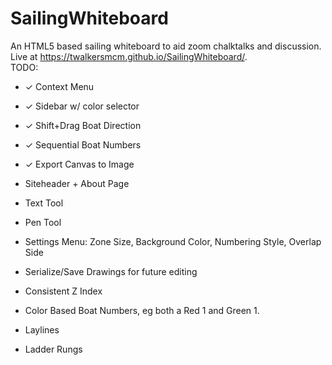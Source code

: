 # SailingWhiteboard
An HTML5 based sailing whiteboard to aid zoom chalktalks and discussion.  
Live at https://twalkersmcm.github.io/SailingWhiteboard/.  
TODO:  
- ✓ Context Menu
- ✓ Sidebar w/ color selector
- ✓ Shift+Drag Boat Direction
- ✓ Sequential Boat Numbers 
- ✓ Export Canvas to Image

- Siteheader \+ About Page
- Text Tool 
- Pen Tool
- Settings Menu: Zone Size, Background Color, Numbering Style, Overlap Side
- Serialize/Save Drawings for future editing
- Consistent Z Index 
- Color Based Boat Numbers, eg both a Red 1 and Green 1.
- Laylines
- Ladder Rungs
